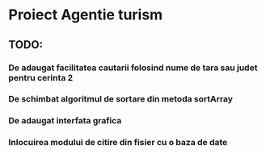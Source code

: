 # Proiect Agentie turism

## TODO:
### De adaugat facilitatea cautarii folosind nume de tara sau judet pentru cerinta 2
###  De schimbat algoritmul de sortare din metoda sortArray
###  De adaugat interfata grafica
###  Inlocuirea modului de citire din fisier cu o baza de date
